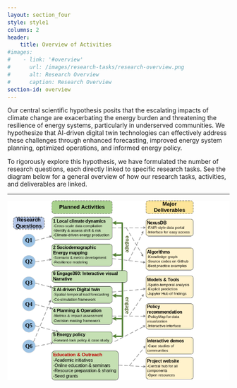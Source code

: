 ```yaml
---
layout: section_four
style: style1
columns: 2
header:
    title: Overview of Activities
#images:
#    - link: '#overview'
#      url: /images/research-tasks/research-overview.png
#      alt: Research Overview
#      caption: Research Overview
section-id: overview
---
```


Our central scientific hypothesis posits that the escalating impacts of climate
change are exacerbating the energy burden and threatening the resilience of
energy systems, particularly in underserved communities. We hypothesize that
AI-driven digital twin technologies can effectively address these challenges
through enhanced forecasting, improved energy system planning, optimized
operations, and informed energy policy.

To rigorously explore this hypothesis, we have formulated the number of research
questions, each directly linked to specific research tasks. See the diagram
below for a general overview of how our research tasks, activities, and
deliverables are linked.

---

<img src="/images/research-tasks/research-overview.png" alt="Research Overview"
class="img-fluid">
